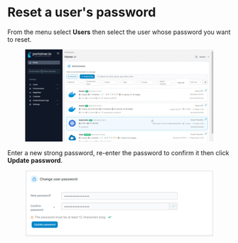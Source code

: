 # Reset a user's password

From the menu select **Users** then select the user whose password you want to reset.

<figure><img src="../../.gitbook/assets/2.15-settings-users-promote.gif" alt=""><figcaption></figcaption></figure>

Enter a new strong password, re-enter the password to confirm it then click **Update password**.

<figure><img src="../../.gitbook/assets/2.15-settings-users-changepw.png" alt=""><figcaption></figcaption></figure>
